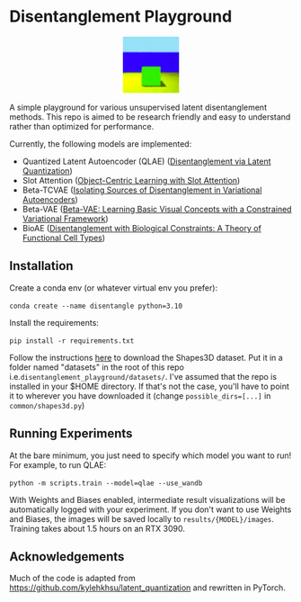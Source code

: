 # Disentanglement Playground

<div align="center">
  <img src=./media/qlae_shapes3D_animated.gif alt="Shapes3D Animated" height="100" width="100" />
</div>

A simple playground for various unsupervised latent disentanglement methods.
This repo is aimed to be research friendly and easy to understand rather than optimized for performance.


Currently, the following models are implemented: 
- Quantized Latent Autoencoder (QLAE) ([Disentanglement via Latent Quantization](https://arxiv.org/abs/2305.18378))
- Slot Attention ([Object-Centric Learning with Slot Attention](https://arxiv.org/abs/2006.15055))
- Beta-TCVAE ([Isolating Sources of Disentanglement in Variational Autoencoders](https://arxiv.org/abs/1802.04942))
- Beta-VAE ([Beta-VAE: Learning Basic Visual Concepts with a Constrained Variational Framework](https://arxiv.org/pdf/1804.03599))
- BioAE ([Disentanglement with Biological Constraints: A Theory of Functional Cell Types](https://arxiv.org/abs/2210.01768))

## Installation

Create a conda env (or whatever virtual env you prefer):

`conda create --name disentangle python=3.10`

Install the requirements:

`pip install -r requirements.txt`

Follow the instructions [here](https://github.com/google-deepmind/3d-shapes) to download the Shapes3D dataset. 
Put it in a folder named "datasets" in the root of this repo i.e.`disentanglement_playground/datasets/`. 
I've assumed that the repo is installed in your $HOME directory. If that's not the case, you'll have to point it to 
wherever you have downloaded it (change ```possible_dirs=[...]``` in `common/shapes3d.py`)


## Running Experiments 
At the bare minimum, you just need to specify which model you want to run! 
For example, to run QLAE: 

`python -m scripts.train --model=qlae --use_wandb`

With Weights and Biases enabled, intermediate result visualizations will be automatically logged with your experiment.
If you don't want to use Weights and Biases, the images will be saved locally to `results/{MODEL}/images`.
Training takes about 1.5 hours on an RTX 3090. 



## Acknowledgements 
Much of the code is adapted from 
https://github.com/kylehkhsu/latent_quantization
and rewritten in PyTorch. 

